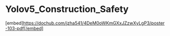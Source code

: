 # Yolov5_Construction_Safety

[embed]https://dochub.com/jzha541/4DeM0oWKmGXxJZzwXyLgP3/poster-103-pdf[/embed]
